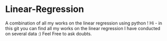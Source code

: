 # Linear-Regression
A combination of all my works on the linear regression using python !
Hi - in this git you can find all my works on the linear regression I have conducted on several data :)
Feel Free to ask doubts.
